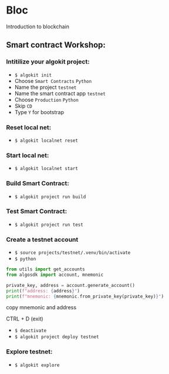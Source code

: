 # Bloc
Introduction to blockchain

## Smart contract Workshop:

### Intitilize your algokit project:
- `$ algokit init`
- Choose `Smart Contracts` `Python`
- Name the project `testnet`
- Name the smart contract app `testnet`
- Choose `Production` `Python`
- Skip `CD`
- Type `Y` for bootstrap

### Reset local net:
- `$ algokit localnet reset`

### Start local net:
- `$ algokit localnet start`

### Build Smart Contract:
- `$ algokit project run build`

### Test Smart Contract:
- `$ algokit project run test`

### Create a testnet account
- `$ source projects/testnet/.venv/bin/activate`
- `$ python`

```python
from utils import get_accounts
from algosdk import account, mnemonic

private_key, address = account.generate_account()
print(f"address: {address}")
print(f"mnemonic: {mnemonic.from_private_key(private_key)}")
```

copy mnemonic and address

CTRL + D (exit)
- `$ deactivate`
- `$ algokit project deploy testnet`


### Explore testnet:
- `$ algokit explore`
